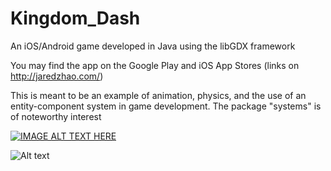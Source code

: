 # Kingdom_Dash
An iOS/Android game developed in Java using the libGDX framework

You may find the app on the Google Play and iOS App Stores (links on http://jaredzhao.com/)

This is meant to be an example of animation, physics, and the use of an entity-component system in game development.
The package "systems" is of noteworthy interest

[![IMAGE ALT TEXT HERE](https://img.youtube.com/vi/dvWTjQpgz10/0.jpg)](https://www.youtube.com/watch?v=dvWTjQpgz10)

![Alt text](http://jaredzhao.com/images/kingdom_dash.jpg "In game GLSL shader")
